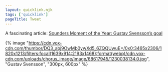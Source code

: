 ```yaml
---
layout: quicklink.njk
tags: ['quicklink']
pageTitle: Tweet
---
```

A fascinating article: [Sounders Moment of the Year: Gustav Svensson’s goal](https://www.sounderatheart.com/2021/1/4/22210051/sounders-moment-of-the-year-gustav-svenssons-goal)

{% image "https://cdn.vox-cdn.com/thumbor/DQ3_abj9OwMb0ywXd5_6ZQQUwuE=/0x0:3465x2306/1820x1213/filters:focal(1639x914:2193x1468):format(webp)/cdn.vox-cdn.com/uploads/chorus_image/image/68617945/1230038134.0.jpg", "Gustav Svensson", "300px, 600px" %}